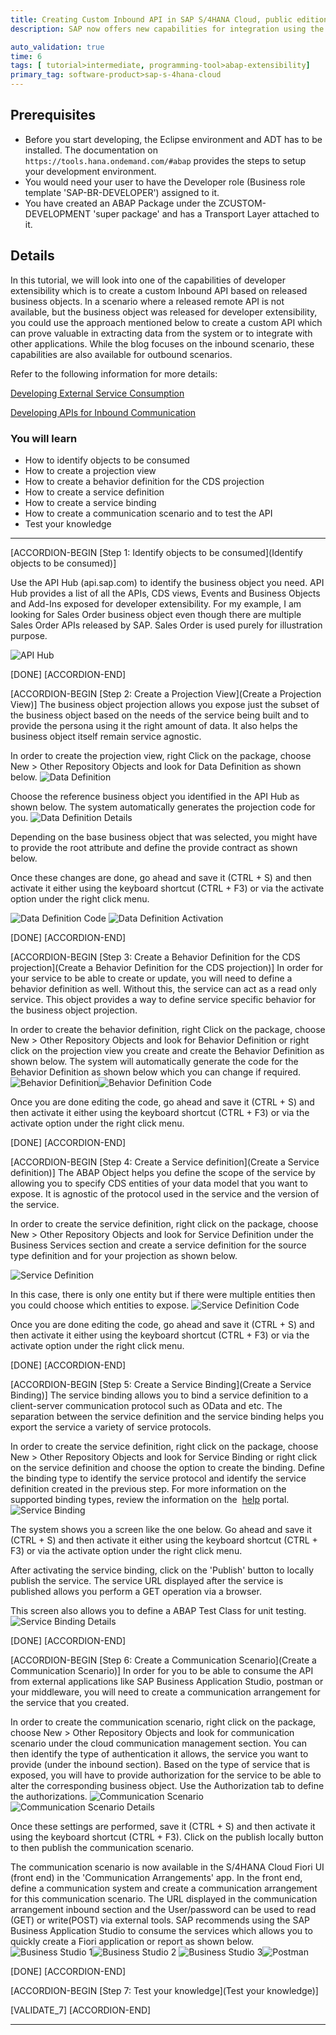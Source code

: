 ```yaml
---
title: Creating Custom Inbound API in SAP S/4HANA Cloud, public edition
description: SAP now offers new capabilities for integration using the developer extensibility offered in the 3 System Landscape to allow customers to create custom APIs using released ABAP objects. We will learn how to create such a custom inbound API in this tutorial.

auto_validation: true
time: 6
tags: [ tutorial>intermediate, programming-tool>abap-extensibility]
primary_tag: software-product>sap-s-4hana-cloud
---
```


## Prerequisites
 - Before you start developing, the Eclipse environment and ADT has to be installed. The documentation on `https://tools.hana.ondemand.com/#abap` provides the steps to setup your development environment.
 - You would need your user to have the Developer role (Business role template 'SAP-BR-DEVELOPER') assigned to it.
 - You have created an ABAP Package under the ZCUSTOM-DEVELOPMENT 'super package' and has a Transport Layer attached to it.

## Details
In this tutorial, we will look into one of the capabilities of developer extensibility which is to create a custom Inbound API based on released business objects. In a scenario where a released remote API is not available, but the business object was released for developer extensibility, you could use the approach mentioned below to create a custom API which can prove valuable in extracting data from the system or to integrate with other applications.
While the blog focuses on the inbound scenario, these capabilities are also available for outbound scenarios.

Refer to the following information for more details:

[Developing External Service Consumption](https://help.sap.com/docs/SAP_S4HANA_CLOUD/6aa39f1ac05441e5a23f484f31e477e7/f871712b816943b0ab5e04b60799e518.html)

[Developing APIs for Inbound Communication](https://help.sap.com/docs/SAP_S4HANA_CLOUD/6aa39f1ac05441e5a23f484f31e477e7/94ebfa045c75426ea32045f6bbba3be5.html)

### You will learn
  - How to identify objects to be consumed
  - How to create a projection view
  - How to create a behavior definition for the CDS projection
  - How to create a service definition
  - How to create a service binding  
  - How to create a communication scenario and to test the API
  - Test your knowledge

---

[ACCORDION-BEGIN [Step 1: Identify objects to be consumed](Identify objects to be consumed)]

Use the API Hub (api.sap.com) to identify the business object you need. API Hub provides a list of all the APIs, CDS views, Events and Business Objects and Add-Ins exposed for developer extensibility. For my example, I am looking for Sales Order business object even though there are multiple Sales Order APIs released by SAP. Sales Order is used purely for illustration purpose.
 
![API Hub](API-Hub.png)

[DONE]
[ACCORDION-END]

[ACCORDION-BEGIN [Step 2: Create a Projection View](Create a Projection View)]
The business object projection allows you expose just the subset of the business object based on the needs of the service being built and to provide the persona using it the right amount of data. It also helps the business object itself remain service agnostic.

In order to create the projection view, right Click on the package, choose New > Other Repository Objects and look for Data Definition as shown below.
![Data Definition ](Image-1-Data-Def.png)

Choose the reference business object you identified in the API Hub as shown below. The system automatically generates the projection code for you.
![Data Definition Details](Image-2-Data-Def-Details.png)

Depending on the base business object that was selected, you might have to provide the root attribute and define the provide contract as shown below.

Once these changes are done, go ahead and save it (CTRL + S) and then activate it either using the keyboard shortcut (CTRL + F3) or via the activate option under the right click menu.

![Data Definition Code](Image-3-Data-Definition-Code.png)
![Data Definition Activation](Image-4-Data-Definition-Activate.png)

[DONE]
[ACCORDION-END]

[ACCORDION-BEGIN [Step 3: Create a Behavior Definition for the CDS projection](Create a Behavior Definition for the CDS projection)]
In order for your service to be able to create or update, you will need to define a behavior definition as well. Without this, the service can act as a read only service. This object provides a way to define service specific behavior for the business object projection.

In order to create the behavior definition, right Click on the package, choose New > Other Repository Objects and look for Behavior Definition or right click on the projection view you create and create the Behavior Definition as shown below. The system will automatically generate the code for the Behavior Definition as shown below which you can change if required.
![Behavior Definition](Image-5-Behavior-Definition.png)![Behavior Definition Code](Image-6-Behavior-Definition-Code.png)

Once you are done editing the code, go ahead and save it (CTRL + S) and then activate it either using the keyboard shortcut (CTRL + F3) or via the activate option under the right click menu.

[DONE]
[ACCORDION-END]

[ACCORDION-BEGIN [Step 4: Create a Service definition](Create a Service definition)]
The ABAP Object helps you define the scope of the service by allowing you to specify CDS entities of your data model that you want to expose. It is agnostic of the protocol used in the service and the version of the service.

In order to create the service definition, right click on the package, choose New > Other Repository Objects and look for Service Definition under the Business Services section and create a service definition for the source type definition and for your projection as shown below.

![Service Definition](Image-7-Service-Definition.png)

In this case, there is only one entity but if there were multiple entities then you could choose which entities to expose.
![Service Definition Code](Image-7-Service-Definition-Code.png)

Once you are done editing the code, go ahead and save it (CTRL + S) and then activate it either using the keyboard shortcut (CTRL + F3) or via the activate option under the right click menu.

[DONE]
[ACCORDION-END]

[ACCORDION-BEGIN [Step 5: Create a Service Binding](Create a Service Binding)]
The service binding allows you to bind a service definition to a client-server communication protocol such as OData and etc. The separation between the service definition and the service binding helps you export the service a variety of service protocols.

In order to create the service definition, right click on the package, choose New > Other Repository Objects and look for Service Binding or right click on the service definition and choose the option to create the binding. Define the binding type to identify the service protocol and identify the service definition created in the previous step. For more information on the supported binding types, review the information on the  [help](https://help.sap.com/docs/SAP_S4HANA_CLOUD/6aa39f1ac05441e5a23f484f31e477e7/94ebfa045c75426ea32045f6bbba3be5.html) portal.
![Service Binding](Image-8-Service-Binding.png)

The system shows you a screen like the one below. Go ahead and save it (CTRL + S) and then activate it either using the keyboard shortcut (CTRL + F3) or via the activate option under the right click menu.

After activating the service binding, click on the 'Publish' button to locally publish the service. The service URL displayed after the service is published allows you perform a GET operation via a browser.

This screen also allows you to define a ABAP Test Class for unit testing.
![Service Binding Details](Image-8-Service-Binding-Details.png)

[DONE]
[ACCORDION-END]

[ACCORDION-BEGIN [Step 6: Create a Communication Scenario](Create a Communication Scenario)]
In order for you to be able to consume the API from external applications like SAP Business Application Studio, postman or your middleware, you will need to create a communication arrangement for the service that you created.

In order to create the communication scenario, right click on the package, choose New > Other Repository Objects and look for communication scenario under the cloud communication management section. You can then identify the type of authentication it allows, the service you want to provide (under the inbound section). Based on the type of service that is exposed, you will have to provide authorization for the service to be able to alter the corresponding business object. Use the Authorization tab to define the authorizations.
![Communication Scenario](Image-9-Comm-Scn.png)
![Communication Scenario Details](Image-9-Comm-Scn-Details.png)

Once these settings are performed, save it (CTRL + S) and then activate it using the keyboard shortcut (CTRL + F3). Click on the publish locally button to then publish the communication scenario.

The communication scenario is now available in the S/4HANA Cloud Fiori UI (front end) in the 'Communication Arrangements' app. In the front end, define a communication system and create a communication arrangement for this communication scenario. The URL displayed in the communication arrangement inbound section and the User/password can be used to read (GET) or write(POST) via external tools. SAP recommends using the SAP Business Application Studio to consume the services which allows you to quickly create a Fiori application or report as shown below.
![Business Studio 1](Image-10-Business-application-Studio1.png)![Business Studio 2](Image-10-Business-application-Studio.png)
![Business Studio 3](Image-10-Business-application-Studio3.png)![Postman](Image-10-Postman.png)

[DONE]
[ACCORDION-END]

[ACCORDION-BEGIN [Step 7: Test your knowledge](Test your knowledge)]

[VALIDATE_7]
[ACCORDION-END]

---
